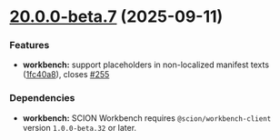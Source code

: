 # [20.0.0-beta.7](https://github.com/SchweizerischeBundesbahnen/scion-workbench/compare/20.0.0-beta.6...20.0.0-beta.7) (2025-09-11)


### Features

* **workbench:** support placeholders in non-localized manifest texts ([1fc40a8](https://github.com/SchweizerischeBundesbahnen/scion-workbench/commit/1fc40a8c58d04deeebc7621e634f05204e5dc049)), closes [#255](https://github.com/SchweizerischeBundesbahnen/scion-workbench/issues/255)


### Dependencies

* **workbench:** SCION Workbench requires `@scion/workbench-client` version `1.0.0-beta.32` or later.
